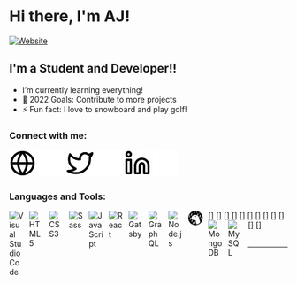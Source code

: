 # Hi there, I'm AJ!

[![Website](https://img.shields.io/website?label=anthonywilkinson.com&style=for-the-badge&url=https%3A%2F%2Fanthonywilkinson.com)](http://www.anthonywilkinson.com/)

## I'm a Student and Developer!!

- I’m currently learning everything!
- 🥅 2022 Goals: Contribute to more projects
- ⚡ Fun fact: I love to snowboard and play golf!

### Connect with me:

[![website](./img/globe-light.svg)](https://anthonywilkinson.com/)
[![website](./img/globe-dark.svg)](https://anthonywilkinson.com/)
[![website](./img/twitter-light.svg)](https://twitter.com/JerryBot_)
[![website](./img/twitter-dark.svg)](https://twitter.com/JerryBot_)
[![website](./img/linkedin-light.svg)](https://www.linkedin.com/in/aj-wilkinson-93425316b/)
[![website](./img/linkedin-dark.svg)](https://www.linkedin.com/in/aj-wilkinson-93425316b/)

### Languages and Tools:

[<img align="left" alt="Visual Studio Code" width="26px" src="https://cdn.jsdelivr.net/gh/devicons/devicon/icons/vscode/vscode-original.svg" style="padding-right:10px;" />]
[<img align="left" alt="HTML5" width="26px" src="https://cdn.jsdelivr.net/gh/devicons/devicon/icons/html5/html5-original.svg" style="padding-right:10px;" />]
[<img align="left" alt="CSS3" width="26px" src="https://cdn.jsdelivr.net/gh/devicons/devicon/icons/css3/css3-original.svg" style="padding-right:10px;" />]
[<img align="left" alt="Sass" width="26px" src="https://cdn.jsdelivr.net/gh/devicons/devicon/icons/sass/sass-original.svg" style="padding-right:10px;" />]
[<img align="left" alt="JavaScript" width="26px" src="https://cdn.jsdelivr.net/gh/devicons/devicon/icons/javascript/javascript-original.svg" style="padding-right:10px;" />]
[<img align="left" alt="React" width="26px" src="https://cdn.jsdelivr.net/gh/devicons/devicon/icons/react/react-original.svg" style="padding-right:10px;" />]
[<img align="left" alt="Gatsby" width="26px" src="https://cdn.jsdelivr.net/gh/devicons/devicon/icons/gatsby/gatsby-original.svg" style="padding-right:10px;" />]
[<img align="left" alt="GraphQL" width="26px" src="https://cdn.jsdelivr.net/gh/devicons/devicon/icons/graphql/graphql-plain.svg" style="padding-right:10px;" />]
[<img align="left" alt="Node.js" width="26px" src="https://cdn.jsdelivr.net/gh/devicons/devicon/icons/nodejs/nodejs-original.svg" style="padding-right:10px;" />]
[<img align="left" alt="Deno" width="26px" src="./img/deno-light.svg" style="padding-right:10px;" />]
[<img align="left" alt="MongoDB" width="26px" src="https://cdn.jsdelivr.net/gh/devicons/devicon/icons/mongodb/mongodb-original.svg" style="padding-right:10px;" />]
[<img align="left" alt="MySQL" width="26px" src="https://cdn.jsdelivr.net/gh/devicons/devicon/icons/mysql/mysql-original.svg" style="padding-right:10px;" />]
<br />
<br />

---

[website]: http://www.anthonywilkinson.com/
[twitter]: https://www.twitter.com/JerryBot_
[linkedin]: https://www.linkedin.com/in/aj-wilkinson-93425316b/
